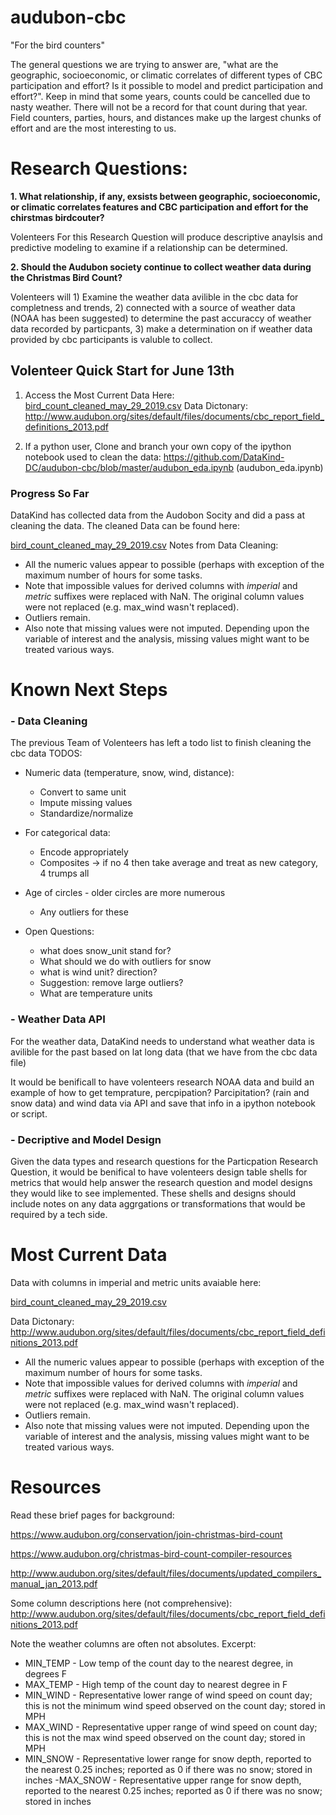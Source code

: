# audubon-cbc
"For the bird counters"

The general questions we are trying to answer are, "what are the geographic, socioeconomic, or climatic correlates of different types of CBC participation and effort? Is it possible to model and predict participation and effort?".  Keep in mind that some years, counts could be cancelled due to nasty weather. There will not be a record for that count during that year.  Field counters, parties, hours, and distances make up the largest chunks of effort and are the most interesting to us.

# Research Questions: 
__1. What relationship, if any, exsists between geographic, socioeconomic, or climatic correlates features and CBC participation and effort for the chirstmas birdcouter?__

  Volenteers For this Research Question will produce descriptive anaylsis and predictive modeling to examine if a relationship can be determined.
  
 __2. Should the Audubon society continue to collect weather data during the Christmas Bird Count?__ 
 
   Volenteers will 1) Examine the weather data avilible in the cbc data for completness and trends, 2) connected with a source of weather data (NOAA has been suggested) to determine the past accuraccy of weather data recorded by particpants, 3) make a determination on if weather data provided by cbc participants is valuble to collect. 


## Volenteer Quick Start for June 13th 
1) Access the Most Current Data Here:
[bird_count_cleaned_may_29_2019.csv](bird_count_cleaned_may_29_2019.csv)
Data Dictonary: 
http://www.audubon.org/sites/default/files/documents/cbc_report_field_definitions_2013.pdf

2) If a python user, Clone and branch your own copy of the ipython notebook used to clean the data:
https://github.com/DataKind-DC/audubon-cbc/blob/master/audubon_eda.ipynb (audubon_eda.ipynb)

### Progress So Far
DataKind has collected data from the Audobon Socity and did a pass at cleaning the data. The cleaned Data can be found here:

[bird_count_cleaned_may_29_2019.csv](bird_count_cleaned_may_29_2019.csv)
Notes from Data Cleaning: 
- All the numeric values appear to possible (perhaps with exception of the maximum number of hours for some tasks. 
- Note that impossible values for derived columns with _imperial_ and _metric_ suffixes were replaced with NaN. The original column values were not replaced (e.g. max_wind wasn't replaced). 
- Outliers remain.
- Also note that missing values were not imputed. Depending upon the variable of interest and the analysis, missing values might want to be treated various ways.

# Known Next Steps 
### - Data Cleaning 
The previous Team of Volenteers has left a todo list to finish cleaning the cbc data
  TODOS:
  
  - Numeric data (temperature, snow, wind, distance):
    - Convert to same unit
    - Impute missing values
    - Standardize/normalize
  
  - For categorical data:
    - Encode appropriately
    - Composites -> if no 4 then take average and treat as new category, 4 trumps all
  - Age of circles - older circles are more numerous
    - Any outliers for these
  
  - Open Questions:
    - what does snow_unit stand for?
    - What should we do with outliers for snow
    - what is wind unit? direction?
    - Suggestion: remove large outliers?
    - What are temperature units

###  - Weather Data API 
  For the weather data, DataKind needs to understand what weather data is avilible for the past based on lat long data (that we have from the cbc data file)
  
  It would be benificall to have volenteers research NOAA data and build an example of how to get temprature, percpipation? Parcipitation? (rain and snow data) and wind data via API and save that info in a ipython notebook or script. 
  
### - Decriptive and Model Design 
Given the data types and research questions for the Particpation Research Question, it would be benifical to have volenteers design table shells for metrics that would help answer the research question and model designs they would like to see implemented. These shells and designs should include notes on any data aggrgations or transformations that would be required by a tech side. 
  


# Most Current Data

Data with columns in imperial and metric units avaiable here: 

[bird_count_cleaned_may_29_2019.csv](bird_count_cleaned_may_29_2019.csv)

Data Dictonary: 
http://www.audubon.org/sites/default/files/documents/cbc_report_field_definitions_2013.pdf

- All the numeric values appear to possible (perhaps with exception of the maximum number of hours for some tasks. 
- Note that impossible values for derived columns with _imperial_ and _metric_ suffixes were replaced with NaN. The original column values were not replaced (e.g. max_wind wasn't replaced). 
- Outliers remain.
- Also note that missing values were not imputed. Depending upon the variable of interest and the analysis, missing values might want to be treated various ways.


# Resources
Read these brief pages for background:

https://www.audubon.org/conservation/join-christmas-bird-count

https://www.audubon.org/christmas-bird-count-compiler-resources

http://www.audubon.org/sites/default/files/documents/updated_compilers_manual_jan_2013.pdf

Some column descriptions here (not comprehensive):
http://www.audubon.org/sites/default/files/documents/cbc_report_field_definitions_2013.pdf

Note the weather columns are often not absolutes. Excerpt:

- MIN_TEMP - Low temp of the count day to the nearest degree, in degrees F
- MAX_TEMP - High temp of the count day to nearest degree in F
- MIN_WIND - Representative lower range of wind speed on count day; this is not the minimum wind speed observed on the count day; stored in MPH
- MAX_WIND - Representative upper range of wind speed on count day; this is not the max wind speed observed on the count day; stored in MPH
- MIN_SNOW - Representative lower range for snow depth, reported to the nearest 0.25 inches; reported as 0 if there was no snow; stored in inches
-MAX_SNOW - Representative upper range for snow depth, reported to the nearest 0.25 inches;
reported as 0 if there was no snow; stored in inches

